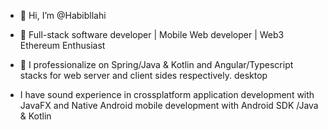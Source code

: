 - 👋 Hi, I’m @Habibllahi
- 👀 Full-stack software developer | Mobile Web developer | Web3 Ethereum Enthusiast

- 💞️ I professionalize on Spring/Java & Kotlin and Angular/Typescript stacks for web server and client sides respectively.  desktop 
- I have sound experience in crossplatform application development with JavaFX and Native Android mobile development with Android SDK /Java & Kotlin

<!---
Habibllahi/Habibllahi is a ✨ special ✨ repository because its `README.md` (this file) appears on your GitHub proYou can click the Preview link to take a look at your changes.
--->
